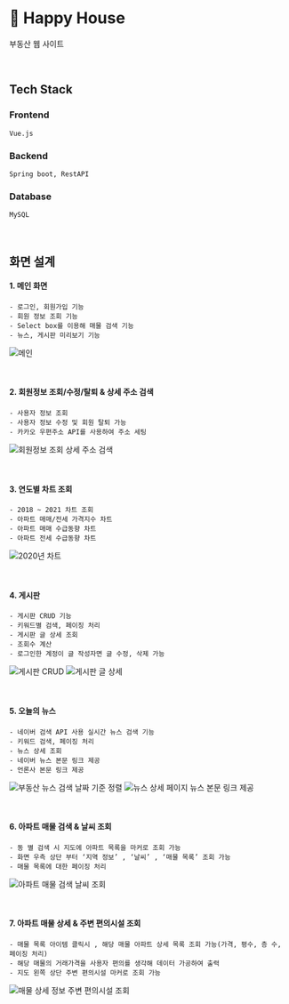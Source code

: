 # 🏡 Happy House
부동산 웹 사이트

<br>

## Tech Stack
### Frontend
    Vue.js
### Backend
    Spring boot, RestAPI
### Database
    MySQL

<br>

## 화면 설계
#### 1. 메인 화면
    - 로그인, 회원가입 기능
    - 회원 정보 조회 기능
    - Select box를 이용해 매물 검색 기능
    - 뉴스, 게시판 미리보기 기능
![메인](https://user-images.githubusercontent.com/62068895/121524307-24d44a00-ca32-11eb-90e7-9c8cc49e249d.PNG)

<br>

#### 2. 회원정보 조회/수정/탈퇴 & 상세 주소 검색
    - 사용자 정보 조회
    - 사용자 정보 수정 및 회원 탈퇴 가능
    - 카카오 우편주소 API를 사용하여 주소 세팅
![회원정보 조회 상세 주소 검색](https://user-images.githubusercontent.com/62068895/121524537-5fd67d80-ca32-11eb-8412-9a7c891e0d1b.PNG)

<br>

#### 3. 연도별 차트 조회
    - 2018 ~ 2021 차트 조회
    - 아파트 매매/전세 가격지수 차트
    - 아파트 매매 수급동향 차트
    - 아파트 전세 수급동향 차트
![2020년 차트](https://user-images.githubusercontent.com/62068895/121524616-6f55c680-ca32-11eb-839e-0f8c9512acaa.PNG)

<br>

#### 4. 게시판
    - 게시판 CRUD 기능
    - 키워드별 검색, 페이징 처리
    - 게시판 글 상세 조회
    - 조회수 계산
    - 로그인한 계정이 글 작성자면 글 수정, 삭제 가능
![게시판 CRUD](https://user-images.githubusercontent.com/62068895/121524751-97452a00-ca32-11eb-9915-e7059d2a9fc9.PNG)
![게시판 글 상세](https://user-images.githubusercontent.com/62068895/121524827-a926cd00-ca32-11eb-8091-a468320f44b9.PNG)

<br>

#### 5. 오늘의 뉴스
    - 네이버 검색 API 사용 실시간 뉴스 검색 기능
    - 키워드 검색, 페이징 처리
    - 뉴스 상세 조회
    - 네이버 뉴스 본문 링크 제공
    - 언론사 본문 링크 제공
![부동산 뉴스 검색 날짜 기준 정렬](https://user-images.githubusercontent.com/62068895/121524911-bfcd2400-ca32-11eb-8dba-18aa7942616c.PNG)
![뉴스 상세 페이지 뉴스 본문 링크 제공](https://user-images.githubusercontent.com/62068895/121524870-b5ab2580-ca32-11eb-8309-1c26ee652cb1.PNG)

<br>

#### 6. 아파트 매물 검색 & 날씨 조회
    - 동 별 검색 시 지도에 아파트 목록을 마커로 조회 가능
    - 화면 우측 상단 부터 ‘지역 정보’ , ‘날씨’ , ‘매물 목록’ 조회 가능
    - 매물 목록에 대한 페이징 처리
![아파트 매물 검색 날씨 조회](https://user-images.githubusercontent.com/62068895/121529567-7df2ac80-ca37-11eb-83e4-dbb9fbe1ac5b.PNG)

<br>

#### 7. 아파트 매물 상세 & 주변 편의시설 조회
    - 매물 목록 아이템 클릭시 , 해당 매물 아파트 상세 목록 조회 가능(가격, 평수, 층 수, 페이징 처리)
    - 해당 매물의 거래가격을 사용자 편의를 생각해 데이터 가공하여 출력
    - 지도 왼쪽 상단 주변 편의시설 마커로 조회 가능
![매물 상세 정보 주변 편의시설 조회](https://user-images.githubusercontent.com/62068895/121529612-8b0f9b80-ca37-11eb-9b1b-be2d80d9da70.PNG)
